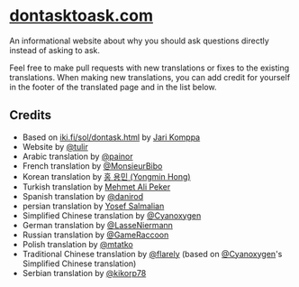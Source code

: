 # [dontasktoask.com](https://dontasktoask.com)
An informational website about why you should ask questions directly instead of
asking to ask.

Feel free to make pull requests with new translations or fixes to the existing
translations. When making new translations, you can add credit for yourself in
the footer of the translated page and in the list below.

## Credits
* Based on [iki.fi/sol/dontask.html](http://www.iki.fi/sol/dontask.html) by [Jari Komppa](http://www.iki.fi/sol/)
* Website by [@tulir](https://github.com/tulir)
* Arabic translation by [@painor](https://github.com/painor)
* French translation by [@MonsieurBibo](https://github.com/MonsieurBibo)
* Korean translation by [홍 용민 (Yongmin Hong)](https://revi.omg.lol/)
* Turkish translation by [Mehmet Ali Peker](https://github.com/MrPeker/)
* Spanish translation by [@danirod](https://github.com/danirod)
* persian translation by [Yosef Salmalian](https://github.com/usefss)
* Simplified Chinese translation by [@Cyanoxygen](https://github.com/cyanoxygen)
* German translation by [@LasseNiermann](https://github.com/LasseNiermann)
* Russian translation by [@GameRaccoon](https://github.com/gameraccoon)
* Polish translation by [@mtatko](https://github.com/mtatko)
* Traditional Chinese translation by [@flarely](https://github.com/flarely) (based on [@Cyanoxygen](https://github.com/cyanoxygen)'s Simplified Chinese translation)
* Serbian translation by [@kikorp78](https://github.com/kikorp78)
